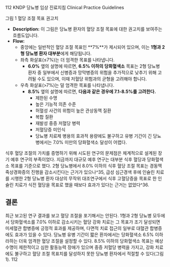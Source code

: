 112
KNDP 당뇨병 임상 진료지침 Clinical Practice Guidelines

그림 1 혈당 조절 목표 권고치

*   **Description:** 이 그림은 당뇨병 환자의 혈당 조절 목표에 대한 권고치를 보여주는 흐름도입니다.
*   **Flow:**
    *   중앙에는 일반적인 혈당 조절 목표인 **7%**가 제시되어 있으며, 이는 **1형과 2형 당뇨병 환자 대부분**에게 해당됩니다.
    *   좌측 화살표(≤7%)는 더 엄격한 목표를 나타냅니다.
        *   **6.0%** 옆의 설명에 따르면, **6.5% 이하의 당화혈색소** 목표는 2형 당뇨병 환자 중 일부에서 신병증과 망막병증의 위험을 추가적으로 낮추기 위해 고려될 수도 있으며, 이때 저혈당 위험과의 균형을 고려해야 합니다.
    *   우측 화살표(>7%)는 덜 엄격한 목표를 나타냅니다.
        *   **8.5%** 옆의 설명에 따르면, **다음과 같은 경우에 7.1-8.5%를 고려한다.**
            *   제한된 수명
            *   높은 기능적 의존 수준
            *   허혈성 사건의 위험이 높은 관상동맥 질환
            *   복합 질환
            *   재발성 중증 저혈당 병력
            *   저혈당증 미인식
            *   당뇨병 치료제 병용의 효과적 용량에도 불구하고 유병 기간이 긴 당뇨병에서는 7.0% 미만의 당화혈색소 달성이 어렵다.

식후 혈당 조절의 가치를 증명하기 위해 시도된 연구의 문제점은 체계적으로 설계된 장기 예후 연구의 부족이었다. 지금까지 대규모 예후 연구는 대부분 식후 혈당과 당화혈색소 목표를 기준으로 했다. 2형 당뇨병에서 8.0% 이하의 식후 혈당 조절 목표는 경동맥 죽상경화증의 진행을 감소시킨다는 근거가 있으나^35, 급성 심근경색 후에 인슐린 치료를 시행한 2형 당뇨병 환자 대상의 무작위 대조연구에서 식후 고혈당증을 목표로 한 인슐린 치료가 식전 혈당을 목표로 했을 때보다 효과가 있다는 근거는 없었다^36.

## 결론

최근 보고된 연구 결과를 보고 혈당 조절을 포기해서는 안된다. 1형과 2형 당뇨병 모두에서 당화혈색소를 7.0% 이하로 감소시키는 혈당 강화 치료는 그 목표가 조기 달성되면 미세혈관 합병증에 긍정적 효과를 제공하며, 다면적 치료 접근의 일부로 대혈관 합병증에도 효과가 있을 수 있다. 당뇨병 유병 기간이 짧은 환자에서는 당화혈색소 6.5% 이하라하는 더욱 엄격한 혈당 조절을 설정할 수 있다. 8.5% 이하의 당화혈색소 목표는 예상 수명이 제한적이고 심한 활동능력 장애가 있으며 중증 저혈당 병력을 가지고, 강화 치료에도 불구하고 혈당 조절 목표치를 달성하지 못한 당뇨병 환자에서 적절할 수 있다(그림 1).
<PAGE>112